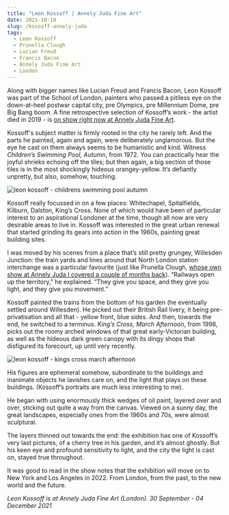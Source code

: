 ```yaml
---
title: "Leon Kossoff | Annely Juda Fine Art"
date: 2021-10-10
slug: /kossoff-annely-juda
tags:
  - Leon Kossoff
  - Prunella Clough
  - Lucian Freud
  - Francis Bacon
  - Annely Juda Fine Art
  - London
---
```


Along with bigger names like Lucian Freud and Francis Bacon, Leon Kossoff was part of the School of London, painters who passed a pitiless eye on the down-at-heel postwar capital city, pre Olympics, pre Millennium Dome, pre Big Bang boom. A fine retrospective selection of Kossoff’s work - the artist died in 2019 - is [on show right now at Annely Juda Fine Art](https://www.annelyjudafineart.co.uk/exhibitions/60-leon-kossoff/overview/).

Kossoff's subject matter is firmly rooted in the city he rarely left. And the parts he painted, again and again, were deliberately unglamorous. But the eye he cast on them always seems to be humanistic and kind. Witness *Children’s Swimming Pool, Autumn*, from 1972. You can practically hear the joyful shrieks echoing off the tiles; but then again, a big section of those tiles is in the most shockingly hideous orangey-yellow. It’s defiantly unpretty, but also, somehow, touching.

![leon kossoff - childrens swimming pool autumn](/kossoff-annely-juda-1.jpeg)

Kossoff really focussed in on a few places: Whitechapel, Spitalfields, Kilburn, Dalston, King’s Cross. None of which would have been of particular interest to an aspirational Londoner at the time, though all now are very desirable areas to live in. Kossoff was interested in the great urban renewal that started grinding its gears into action in the 1960s, painting great building sites.

I was moved by his scenes from a place that’s still pretty grungey, Willesden Junction: the train yards and lines around that North London station interchange was a particular favourite (just like Prunella Clough, [whose own show at Annely Juda I covered a couple of months back](/clough-annely)). “Railways open up the territory,” he explained. “They give you space, and they give you light, and they give you movement.”

Kossoff painted the trains from the bottom of his garden (he eventually settled around Willesden). He picked out their British Rail livery, it being pre-privatisation and all that - yellow front, blue sides. And then, towards the end, he switched to a terminus. *King’s Cross, March Afternoon*, from 1998, picks out the roomy arched windows of that great early-Victorian building, as well as the hideous dark green canopy with its dingy shops that disfigured its forecourt, up until very recently.

![leon kossoff - kings cross march afternoon](/kossoff-annely-juda-2.jpeg)

His figures are ephemeral somehow, subordinate to the buildings and inanimate objects he lavishes care on, and the light that plays on these buildings. (Kossoff’s portraits are much less interesting to me).

He began with using enormously thick wedges of oil paint, layered over and over, sticking out quite a way from the canvas. Viewed on a sunny day, the great landscapes, especially ones from the 1960s and 70s, were almost sculptural.

The layers thinned out towards the end: the exhibition has one of Kossoff’s very last pictures, of a cherry tree in his garden, and it’s almost ghostly. But his keen eye and profound sensitivity to light, and the city the light is cast on, stayed true throughout.

It was good to read in the show notes that the exhibition will move on to New York and Los Angeles in 2022. From London, from the past, to the new world and the future.

*Leon Kossoff is at Annely Juda Fine Art (London). 30 September - 04 December 2021*
